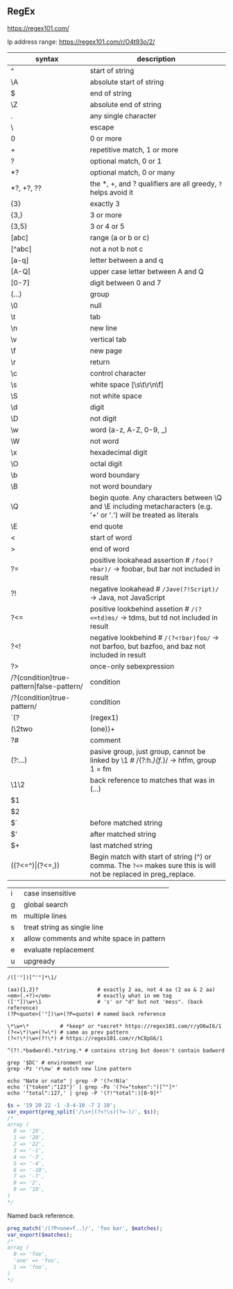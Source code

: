 RegEx
-

https://regex101.com/

Ip address range: https://regex101.com/r/O4t93o/2/

| syntax                                   | description |
|------------------------------------------|-------------|
|^                                         | start of string |
|\A                                        | absolute start of string |
|$                                         | end of string |
|\Z                                        | absolute end of string |
|.                                         | any single character |
|\                                         | escape |
|0                                         | 0 or more |
|+                                         | repetitive match, 1 or more |
|?                                         | optional match, 0 or 1 |
|*?                                        | optional match, 0 or many |
|*?, +?, ??                                | the *, +, and ? qualifiers are all greedy, `?` helps avoid it |
|{3}                                       | exactly 3 |
|{3,}                                      | 3 or more |
|{3,5}                                     | 3 or 4 or 5 |
|[abc]                                     | range (a or b or c) |
|[^abc]                                    | not a not b not c |
|[a-q]                                     | letter between a and q |
|[A-Q]                                     | upper case letter between A and Q |
|[0-7]                                     | digit between 0 and 7 |
|(...)                                     | group |
|\0                                        | null |
|\t                                        | tab |
|\n                                        | new line |
|\v                                        | vertical tab |
|\f                                        | new page |
|\r                                        | return |
|\c                                        | control character |
|\s                                        | white space [\s\t\r\n\f] |
|\S                                        | not white space |
|\d                                        | digit |
|\D                                        | not digit |
|\w                                        | word (a-z, A-Z, 0-9, _) |
|\W                                        | not word |
|\x                                        | hexadecimal digit |
|\O                                        | octal digit |
|\b                                        | word boundary |
|\B                                        | not word boundary |
|\Q                                        | begin quote. Any characters between \Q and \E including metacharacters (e.g. '+' or '.') will be treated as literals |
|\E                                        | end quote |
|\<                                        | start of word |
|\>                                        | end of word |
|?=                                        | positive lookahead assertion # `/foo(?=bar)/` -> foobar, but bar not included in result |
|?!                                        | negative lookahead # `/Jave(?!Script)/` -> Java, not JavaScript |
|?<=                                       | positive lookbehind assetion # `/(?<=td)ms/` -> tdms, but td not included in result |
|?<!                                       | negative lookbehind # `/(?<!bar)foo/` -> not barfoo, but bazfoo, and baz not included in result |
|?>                                        | once-only sebexpression |
|/?(condition)true-pattern\|false-pattern/ | condition |
|/?(condition)true-pattern/                | condition |
|`(?|(regex1)|(regex2))`                   | branch reset group |
|(\2two|(one))+                            | forward references # /(\2two|(one))+/ -> oneonetwo
|?#                                        | comment |
|(?:...)                                   | pasive group, just group, cannot be linked by \1 # /(?:h.*)(f.*)/ -> htfm, group 1 = fm |
|\1\2                                      | back reference to matches that was in (...) |
|$1                                        | |
|$2                                        | |
|$`                                        | before matched string |
|$'                                        | after matched string |
|$+                                        | last matched string |
|((?<=^)\|(?<=,))                          | Begin match with start of string (^) or comma. The `?<=` makes sure this is will not be replaced in preg_replace. |

|   |   |
|---|---|
| i | case insensitive |
| g | global search |
| m | multiple lines |
| s | treat string as single line |
| x | allow comments and white space in pattern |
| e | evaluate replacement |
| u | upgready|unicode |

````
/(['"])[^'"]*\1/

(aa){1,2}?                   # exactly 2 aa, not 4 aa (2 aa & 2 aa)
<em>(.+?)</em>               # exactly what in em tag
(['"])\w+\1                  # 's' or "d" but not 'mess". (back reference)
(?P<quote>['"])\w+(?P=quote) # named back reference

\*\w+\*          # *keep* or *secret* https://regex101.com/r/yO6wI6/1
(?<=\*)\w+(?=\*) # same as prev pattern
(?<!\*)\w+(?!\*) # https://regex101.com/r/hC8pG6/1

^(?!.*badword).*string.* # contains string but doesn't contain badword
````

````
grep '$DC' # environment var
grep -Pz 'r\nw' # match new line pattern

echo "Nate or nate" | grep -P '(?<!N)a'
echo '{"token":"123"}' | grep -Po '(?<="token":")[^"]*'
echo '"total":127,' | grep -P '(?!"total":)[0-9]*'
````

````php
$s = '19 20 22 -1 -3-4-10 -7 2 10';
var_export(preg_split('/\s+|(?<!\s)(?=-)/', $s));
/*
array (
  0 => '19',
  1 => '20',
  2 => '22',
  3 => '-1',
  4 => '-3',
  5 => '-4',
  6 => '-10',
  7 => '-7',
  8 => '2',
  9 => '10',
)
*/
````

Named back reference.

````php
preg_match('/(?P<one>f..)/', 'foo bar', $matches);
var_export($matches);
/*
array (
  0 => 'foo',
  'one' => 'foo',
  1 => 'foo',
)
*/
````
